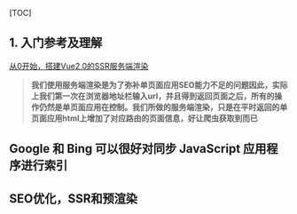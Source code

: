 [TOC]
## 1. 入门参考及理解 ##

[从0开始，搭建Vue2.0的SSR服务端渲染](https://www.jianshu.com/p/c6a07755b08d)

> **我们使用服务端渲染是为了弥补单页面应用SEO能力不足的问题因此，实际上我们第一次在浏览器地址栏输入url，并且得到返回页面之后，所有的操作仍然是单页面应用在控制。我们所做的服务端渲染，只是在平时返回的单页面应用html上增加了对应路由的页面信息，好让爬虫获取到而已**

## Google 和 Bing 可以很好对同步 JavaScript 应用程序进行索引

## SEO优化，SSR和预渲染

